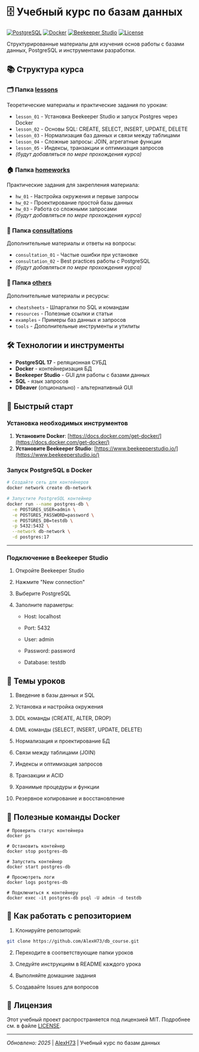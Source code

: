 # 🗄️ Учебный курс по базам данных

[![PostgreSQL](https://img.shields.io/badge/PostgreSQL-17-blue?logo=postgresql)](https://www.postgresql.org/download/)
[![Docker](https://img.shields.io/badge/Docker-✓-blue?logo=docker)](https://www.docker.com/get-started)
[![Beekeeper Studio](https://img.shields.io/badge/Beekeeper_Studio-✓-yellow?logo=beekeeperstudio)](https://www.beekeeperstudio.io/)
[![License](https://img.shields.io/badge/License-MIT-green)](LICENSE)

Структурированные материалы для изучения основ работы с базами данных, PostgreSQL и инструментами разработки.

## 📚 Структура курса

### 🗂️ Папка [lessons](/lessons/)
Теоретические материалы и практические задания по урокам:
- `lesson_01` - Установка Beekeeper Studio и запуск Postgres через Docker
- `lesson_02` - Основы SQL: CREATE, SELECT, INSERT, UPDATE, DELETE
- `lesson_03` - Нормализация баз данных и связи между таблицами
- `lesson_04` - Сложные запросы: JOIN, агрегатные функции
- `lesson_05` - Индексы, транзакции и оптимизация запросов
- *(будут добавляться по мере прохождения курса)*

### 🏠 Папка [homeworks](/homeworks/)
Практические задания для закрепления материала:
- `hw_01` - Настройка окружения и первые запросы
- `hw_02` - Проектирование простой базы данных
- `hw_03` - Работа со сложными запросами
- *(будут добавляться по мере прохождения курса)*

### 💬 Папка [consultations](/consultations/)
Дополнительные материалы и ответы на вопросы:
- `consultation_01` - Частые ошибки при установке
- `consultation_02` - Best practices работы с PostgreSQL
- *(будут добавляться по мере прохождения курса)*

### 📁 Папка [others](/others/)
Дополнительные материалы и ресурсы:
- `cheatsheets` - Шпаргалки по SQL и командам
- `resources` - Полезные ссылки и статьи
- `examples` - Примеры баз данных и запросов
- `tools` - Дополнительные инструменты и утилиты

## 🛠️ Технологии и инструменты
- **PostgreSQL 17** - реляционная СУБД
- **Docker** - контейнеризация БД
- **Beekeeper Studio** - GUI для работы с базами данных
- **SQL** - язык запросов
- **DBeaver** (опционально) - альтернативный GUI

## 🚀 Быстрый старт

### Установка необходимых инструментов
1. **Установите Docker**: [https://docs.docker.com/get-docker/](https://docs.docker.com/get-docker/)
2. **Установите Beekeeper Studio**: [https://www.beekeeperstudio.io/](https://www.beekeeperstudio.io/)

### Запуск PostgreSQL в Docker
```bash
# Создайте сеть для контейнеров
docker network create db-network

# Запустите PostgreSQL контейнер
docker run --name postgres-db \
  -e POSTGRES_USER=admin \
  -e POSTGRES_PASSWORD=password \
  -e POSTGRES_DB=testdb \
  -p 5432:5432 \
  --network db-network \
  -d postgres:17
```
  ---
### Подключение в Beekeeper Studio

1.  Откройте Beekeeper Studio
    
2.  Нажмите "New connection"
    
3.  Выберите PostgreSQL
    
4.  Заполните параметры:
    
    -   Host: localhost
        
    -   Port: 5432
        
    -   User: admin
        
    -   Password: password
        
    -   Database: testdb
        

## 📖 Темы уроков

1.  Введение в базы данных и SQL
    
2.  Установка и настройка окружения
    
3.  DDL команды (CREATE, ALTER, DROP)
    
4.  DML команды (SELECT, INSERT, UPDATE, DELETE)
    
5.  Нормализация и проектирование БД
    
6.  Связи между таблицами (JOIN)
    
7.  Индексы и оптимизация запросов
    
8.  Транзакции и ACID
    
9.  Хранимые процедуры и функции
    
10.  Резервное копирование и восстановление
    

## 🔧 Полезные команды Docker

```shell
# Проверить статус контейнера
docker ps

# Остановить контейнер
docker stop postgres-db

# Запустить контейнер
docker start postgres-db

# Просмотреть логи
docker logs postgres-db

# Подключиться к контейнеру
docker exec -it postgres-db psql -U admin -d testdb
```

## 🤝 Как работать с репозиторием

1.  Клонируйте репозиторий:
```bash
git clone https://github.com/AlexH73/db_course.git
```

2.  Переходите в соответствующие папки уроков
    
3.  Следуйте инструкциям в README каждого урока
    
4.  Выполняйте домашние задания
    
5.  Создавайте Issues для вопросов
    

## 📝 Лицензия

Этот учебный проект распространяется под лицензией MIT. Подробнее см. в файле [LICENSE](https://github.com/AlexH73/db_course/tree/main?tab=MIT-1-ov-file#readme).

___

_Обновлено: 2025_ | [AlexH73](https://github.com/AlexH73) | Учебный курс по базам данных